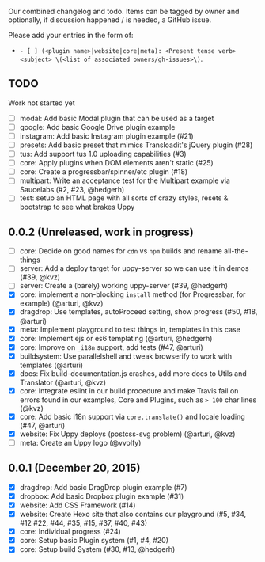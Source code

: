 Our combined changelog and todo. Items can be tagged by owner and optionally, if discussion
happened / is needed, a GitHub issue.

Please add your entries in the form of:

 - `- [ ] (<plugin name>|website|core|meta): <Present tense verb> <subject> \(<list of associated owners/gh-issues>\)`.

## TODO

Work not started yet

- [ ] modal: Add basic Modal plugin that can be used as a target
- [ ] google: Add basic Google Drive plugin example
- [ ] instagram: Add basic Instagram plugin example (#21)
- [ ] presets: Add basic preset that mimics Transloadit's jQuery plugin (#28)
- [ ] tus: Add support tus 1.0 uploading capabilities (#3)
- [ ] core: Apply plugins when DOM elements aren't static (#25)
- [ ] core: Create a progressbar/spinner/etc plugin (#18)
- [ ] multipart: Write an acceptance test for the Multipart example via Saucelabs (#2, #23, @hedgerh)
- [ ] test: setup an HTML page with all sorts of crazy styles, resets & bootstrap to see what brakes Uppy

## 0.0.2 (Unreleased, work in progress)

- [ ] core: Decide on good names for `cdn` vs `npm` builds and rename all-the-things
- [ ] server: Add a deploy target for uppy-server so we can use it in demos (#39, @kvz)
- [ ] server: Create a (barely) working uppy-server (#39, @hedgerh)
- [x] core: implement a non-blocking `install` method (for Progressbar, for example)  (@arturi, @kvz)
- [x] dragdrop: Use templates, autoProceed setting, show progress (#50, #18, @arturi)
- [x] meta: Implement playground to test things in, templates in this case
- [x] core: Implement ejs or es6 templating (@arturi, @hedgerh)
- [x] core: Improve on `_i18n` support, add tests (#47, @arturi)
- [x] buildsystem: Use parallelshell and tweak browserify to work with templates (@arturi)
- [x] docs: Fix build-documentation.js crashes, add more docs to Utils and Translator (@arturi, @kvz)
- [x] core: Integrate eslint in our build procedure and make Travis fail on errors found in our examples, Core and Plugins, such as `> 100` char lines (@kvz)
- [x] core: Add basic i18n support via `core.translate()` and locale loading (#47, @arturi)
- [x] website: Fix Uppy deploys (postcss-svg problem) (@arturi, @kvz)
- [ ] meta: Create an Uppy logo (@vvolfy)

## 0.0.1 (December 20, 2015)

- [x] dragdrop: Add basic DragDrop plugin example (#7)
- [x] dropbox: Add basic Dropbox plugin example (#31)
- [x] website: Add CSS Framework (#14)
- [x] website: Create Hexo site that also contains our playground (#5, #34, #12 #22, #44, #35, #15, #37, #40, #43)
- [x] core: Individual progress (#24)
- [x] core: Setup basic Plugin system (#1, #4, #20)
- [x] core: Setup build System (#30, #13, @hedgerh)

